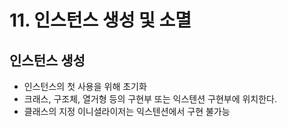 # 11. 인스턴스 생성 및 소멸

## 인스턴스 생성
- 인스턴스의 첫 사용을 위해 초기화
- 크래스, 구조체, 열거형 등의 구현부 또는 익스텐션 구현부에 위치한다.
- 클래스의 지정 이니셜라이저는 익스텐션에서 구현 불가능
